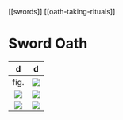 [[swords]] [[oath-taking-rituals]]
# Sword Oath

d | d
:----------------------:|:-------------------------:
fig. | ![](a/sword-oath5.jpg)
![](a/sword-oath2.jpg) | ![](a/sword-oath3.jpg)
![](a/sword-oath4.jpg) | ![](a/sword-oath1.jpg)

